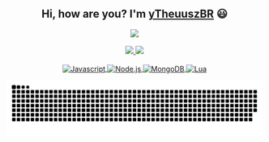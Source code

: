 <div>
   <h2 align="center">Hi, how are you? I'm <a href="https://github.com/yTheuuszBR">yTheuuszBR</a> 😃️</h2>
</div>

<p align="center">
    <img src="https://readme-typing-svg.demolab.com?font=Fira+Code&pause=1000&center=true&vCenter=true&repeat=true&width=440&height=45&lines=Hello+World" />
  </p>

<div align="center">
  <a href="https://github.com/yTheuuszBR">
    <img height="150em" src="https://github-readme-stats.vercel.app/api?username=yTheuuszBR&count_private=true&include_all_commits=true&theme=dracula&bg_color=&title_color=36BCF7FF&icon_color=F8D866&show_owner=true"/>
    <img height="150em" src="https://github-readme-stats.vercel.app/api/top-langs/?username=yTheuuszBR&layout=compact&langs_count=7&theme=dracula&bg_color=&title_color=36BCF7FF&custom_title=Most%20Used%20Languages:"/>
  </a>
</div>

<div align="center" valign="top"><br/>
   <a href="https://github.com/yTheuuszBR">
      <img align="center" title="Javascript" alt="Javascript" src="https://img.shields.io/badge/javascript-f8dc4c?style=for-the-badge&logo=mongodb&logoColor=white">
   <img align="center" title="Node.js" alt="Node.js" src="https://img.shields.io/badge/node.js-539E43?style=for-the-badge&logo=node.js&logoColor=white">
   <img align="center" title="MongoDB" alt="MongoDB" src="https://img.shields.io/badge/MongoDB-357531.svg?style=for-the-badge&logo=mongodb&logoColor=white">
   <img align="center" title="Lua" alt="Lua" src="https://img.shields.io/badge/Lua-000081.svg?style=for-the-badge&logo=lua&logoColor=white">
   </a>
</div>

![Snake animation of GitHub contribution stats](https://raw.githubusercontent.com/ThaTiemsz/ThaTiemsz/output/snake.svg)
